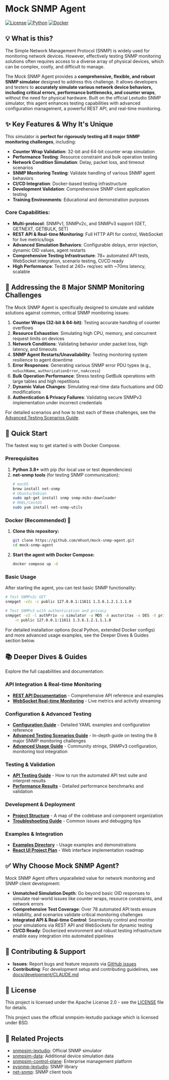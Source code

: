 # Mock SNMP Agent

[![License](https://img.shields.io/badge/License-Apache%202.0-blue.svg)](LICENSE)
[![Python](https://img.shields.io/badge/python-3.8%2B-blue.svg)](https://python.org)
[![Docker](https://img.shields.io/badge/docker-ready-blue.svg)](Dockerfile)

## 💡 What is this?

The Simple Network Management Protocol (SNMP) is widely used for monitoring network devices. However, effectively testing SNMP monitoring solutions often requires access to a diverse array of physical devices, which can be complex, costly, and difficult to manage.

The Mock SNMP Agent provides a **comprehensive, flexible, and robust SNMP simulator** designed to address this challenge. It allows developers and testers to **accurately simulate various network device behaviors, including critical errors, performance bottlenecks, and counter wraps**, without the need for physical hardware. Built on the official Lextudio SNMP simulator, this agent enhances testing capabilities with advanced configuration management, a powerful REST API, and real-time monitoring.

## ✨ Key Features & Why It's Unique

This simulator is **perfect for rigorously testing all 8 major SNMP monitoring challenges**, including:

- **Counter Wrap Validation**: 32-bit and 64-bit counter wrap simulation
- **Performance Testing**: Resource constraint and bulk operation testing
- **Network Condition Simulation**: Delay, packet loss, and timeout scenarios
- **SNMP Monitoring Testing**: Validate handling of various SNMP agent behaviors
- **CI/CD Integration**: Docker-based testing infrastructure
- **Development Validation**: Comprehensive SNMP client application testing
- **Training Environments**: Educational and demonstration purposes

### Core Capabilities:
- **Multi-protocol**: SNMPv1, SNMPv2c, and SNMPv3 support (GET, GETNEXT, GETBULK, SET)
- **REST API & Real-time Monitoring**: Full HTTP API for control, WebSocket for live metrics/logs
- **Advanced Simulation Behaviors**: Configurable delays, error injection, dynamic OID values, agent restarts
- **Comprehensive Testing Infrastructure**: 78+ automated API tests, WebSocket integration, scenario testing, CI/CD ready
- **High Performance**: Tested at 240+ req/sec with ~70ms latency, scalable

## 🎯 Addressing the 8 Major SNMP Monitoring Challenges

The Mock SNMP Agent is specifically designed to simulate and validate solutions against common, critical SNMP monitoring issues:

1. **Counter Wraps (32-bit & 64-bit)**: Testing accurate handling of counter overflows
2. **Resource Exhaustion**: Simulating high CPU, memory, and concurrent request limits on devices
3. **Network Conditions**: Validating behavior under packet loss, high latency, and timeouts
4. **SNMP Agent Restarts/Unavailability**: Testing monitoring system resilience to agent downtime
5. **Error Responses**: Generating various SNMP error PDU types (e.g., `noSuchName`, `authorizationError`, `noAccess`)
6. **Bulk Operation Performance**: Stress testing GetBulk operations with large tables and high repetitions
7. **Dynamic Value Changes**: Simulating real-time data fluctuations and OID modifications
8. **Authentication & Privacy Failures**: Validating secure SNMPv3 implementation under incorrect credentials

For detailed scenarios and how to test each of these challenges, see the [Advanced Testing Scenarios Guide](docs/guides/ADVANCED_TESTING_GUIDE.md).

## 🚀 Quick Start

The fastest way to get started is with Docker Compose.

### Prerequisites

1. **Python 3.8+** with pip (for local use or test dependencies)
2. **net-snmp tools** (for testing SNMP communication):
   ```bash
   # macOS
   brew install net-snmp
   # Ubuntu/Debian
   sudo apt-get install snmp snmp-mibs-downloader
   # RHEL/CentOS
   sudo yum install net-snmp-utils
   ```

### Docker (Recommended) 🐳

1. **Clone this repository:**
   ```bash
   git clone https://github.com/mhuot/mock-snmp-agent.git
   cd mock-snmp-agent
   ```

2. **Start the agent with Docker Compose:**
   ```bash
   docker compose up -d
   ```

### Basic Usage

After starting the agent, you can test basic SNMP functionality:

```bash
# Test SNMPv2c GET
snmpget -v2c -c public 127.0.0.1:11611 1.3.6.1.2.1.1.1.0

# Test SNMPv3 with authentication and privacy
snmpget -v3 -l authPriv -u simulator -a MD5 -A auctoritas -x DES -X privatus \
    -n public 127.0.0.1:11611 1.3.6.1.2.1.1.1.0
```

For detailed installation options (local Python, extended Docker configs) and more advanced usage examples, see the Deeper Dives & Guides section below.

## 📚 Deeper Dives & Guides

Explore the full capabilities and documentation:

### **API Integration & Real-time Monitoring**
- **[REST API Documentation](docs/api/REST_API_DOCUMENTATION.md)** - Comprehensive API reference and examples
- **[WebSocket Real-time Monitoring](docs/api/REST_API_DOCUMENTATION.md#websocket-endpoints)** - Live metrics and activity streaming

### **Configuration & Advanced Testing**
- **[Configuration Guide](docs/guides/CONFIGURATION_GUIDE.md)** - Detailed YAML examples and configuration reference
- **[Advanced Testing Scenarios Guide](docs/guides/ADVANCED_TESTING_GUIDE.md)** - In-depth guide on testing the 8 major SNMP monitoring challenges
- **[Advanced Usage Guide](docs/guides/ADVANCED_USAGE_GUIDE.md)** - Community strings, SNMPv3 configuration, monitoring tool integration

### **Testing & Validation**
- **[API Testing Guide](docs/api/API_TESTING_GUIDE.md)** - How to run the automated API test suite and interpret results
- **[Performance Results](docs/development/PERFORMANCE_RESULTS.md)** - Detailed performance benchmarks and validation

### **Development & Deployment**
- **[Project Structure](docs/development/PROJECT_STRUCTURE.md)** - A map of the codebase and component organization
- **[Troubleshooting Guide](docs/guides/TROUBLESHOOTING.md)** - Common issues and debugging tips

### **Examples & Integration**
- **[Examples Directory](docs/examples/README.md)** - Usage examples and demonstrations
- **[React UI Project Plan](REACT_UI_PROJECT_PLAN.md)** - Web interface implementation roadmap

## ✅ Why Choose Mock SNMP Agent?

Mock SNMP Agent offers unparalleled value for network monitoring and SNMP client development:

- **Unmatched Simulation Depth**: Go beyond basic OID responses to simulate real-world issues like counter wraps, resource constraints, and network errors
- **Comprehensive Test Coverage**: Over 78 automated API tests ensure reliability, and scenarios validate critical monitoring challenges
- **Integrated API & Real-time Control**: Seamlessly control and monitor your simulations via REST API and WebSockets for dynamic testing
- **CI/CD Ready**: Dockerized environment and robust testing infrastructure enable easy integration into automated pipelines

## 🤝 Contributing & Support

- **Issues**: Report bugs and feature requests via [GitHub issues](https://github.com/mhuot/mock-snmp-agent/issues)
- **Contributing**: For development setup and contributing guidelines, see [docs/development/CLAUDE.md](docs/development/CLAUDE.md)

## 📄 License

This project is licensed under the Apache License 2.0 - see the [LICENSE](LICENSE) file for details.

This project uses the official snmpsim-lextudio package which is licensed under BSD.

## 🔗 Related Projects

- [snmpsim-lextudio](https://github.com/lextudio/snmpsim): Official SNMP simulator
- [snmpsim-data](https://github.com/lextudio/snmpsim-data): Additional device simulation data
- [snmpsim-control-plane](https://github.com/lextudio/snmpsim-control-plane): Enterprise management platform
- [pysnmp-lextudio](https://github.com/lextudio/pysnmp): SNMP library
- [net-snmp](http://www.net-snmp.org/): SNMP client tools

